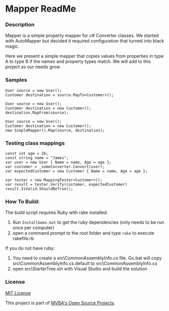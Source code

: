 Mapper ReadMe
==
### Description

Mapper is a simple property mapper for c# Converter classes. We started with AutoMapper but decided it required configuration that turned into black magic.

Here we present a simple mapper that copies values from properties in type A to type B if the names and property types match. We will add to this project as our needs grow.

### Samples

	User source = new User();
	Customer destination = source.MapTo<Customer>();

	User source = new User();
	Customer destination = new Customer();
	destination.MapFrom(source);

	User source = new User();
	Customer destination = new Customer();
	new SimpleMapper().Map(source, destination);

### Testing class mappings

	const int age = 26;
	const string name = "James";
	var user = new User { Name = name, Age = age };
	var customer = _someConverter.Convert(user);
	var expectedCustomer = new Customer { Name = name, Age = age };
	
	var tester = new MappingTester<Customer>();
	var result = tester.Verify(customer, expectedCustomer)
	result.IsValid.ShouldBeTrue();

### How To Build:

The build script requires Ruby with rake installed.

1. Run `InstallGems.bat` to get the ruby dependencies (only needs to be run once per computer)
1. open a command prompt to the root folder and type `rake` to execute rakefile.rb

If you do not have ruby:

1. You need to create a src\CommonAssemblyInfo.cs file. Go.bat will copy src\CommonAssemblyInfo.cs.default to src\CommonAssemblyInfo.cs
1. open src\StarterTree.sln with Visual Studio and build the solution
### License

[MIT License][mitlicense]

This project is part of [MVBA's Open Source Projects][MvbaLawGithub].

[MvbaLawGithub]: http://mvbalaw.github.io/
[mitlicense]: http://www.opensource.org/licenses/mit-license.php
